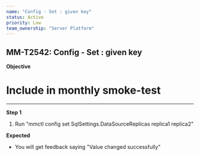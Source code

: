```yaml
---
name: "Config - Set : given key"
status: Active
priority: Low
team_ownership: "Server Platform"
---
```


## MM-T2542: Config - Set : given key

**Objective**

# Include in monthly smoke-test

---

**Step 1**

1. Run "mmctl config set SqlSettings.DataSourceReplicas replica1 replica2"

**Expected**

- You will get feedback saying "Value changed successfully"
